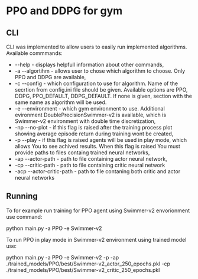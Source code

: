 # PPO and DDPG for gym

## CLI
CLI was implemented to allow users to easily run implemented algorithms.
Available commmands:

- --help - displays helpfull information about other commands,
- -a --algortihm - allows user to chose which algorithm to choose. Only PPO and DDPG are available,
- -c --config - which configuration to use for algorithm. Name of the secrtion from config.ini file should be given. Available options are PPO, DDPG, PPO_DEFAULT, DDPG_DEFAULT. If none is given, section with the same name as algorithm will be used.
- -e --environment - which gym environment to use. Additional evironment DoublePrecisionSwimmer-v2 is available, which is Swimmer-v2 environment with double time discretization,
- -np --no-plot - if this flag is raised after the training process plot showing average episode return during training wont be created,
- -p --play - if this flag is raised agents will be used in play mode, which allows You to see achived results. When this flag is raised You must provide paths to files containg trained neural networks,
- -ap --actor-path - path to file containing actor neural network,
- -cp --critic-path - path to file containing critic neural network
- -acp --actor-critic-path - path to file contaning both critic and actor neural networks

## Running

To for example run training for PPO agent using Swimmer-v2 envorionment use command:

python main.py -a PPO -e Swimmer-v2

To run PPO in play mode in Swimmer-v2 environment using trained model use:

python main.py -a PPO -e Swimmer-v2 -p -ap ./trained_models/PPO/best/Swimmer-v2_actor_250_epochs.pkl -cp ./trained_models/PPO/best/Swimmer-v2_critic_250_epochs.pkl
